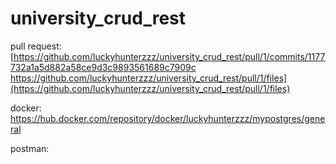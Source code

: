 # university_crud_rest

pull request: [https://github.com/luckyhunterzzz/university_crud_rest/pull/1/commits/1177732a1a5d882a58ce9d3c9893561689c7909c
https://github.com/luckyhunterzzz/university_crud_rest/pull/1/files](https://github.com/luckyhunterzzz/university_crud_rest/pull/1/files)

docker: https://hub.docker.com/repository/docker/luckyhunterzzz/mypostgres/general

postman: 
